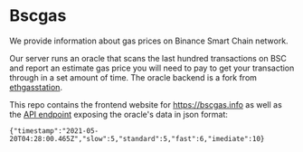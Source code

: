 # Bscgas

We provide information about gas prices on Binance Smart Chain network.

Our server runs an oracle that scans the last hundred transactions on BSC and report an estimate gas price you will need to pay to get your transaction through in a set amount of time. The oracle backend is a fork from [ethgasstation](https://github.com/ethgasstation/gasstation-express-oracle).

This repo contains the frontend website for https://bscgas.info as well as the [API endpoint](https://bscgas.info/gas) exposing the oracle's data in json format:

```{"timestamp":"2021-05-20T04:28:00.465Z","slow":5,"standard":5,"fast":6,"imediate":10}```